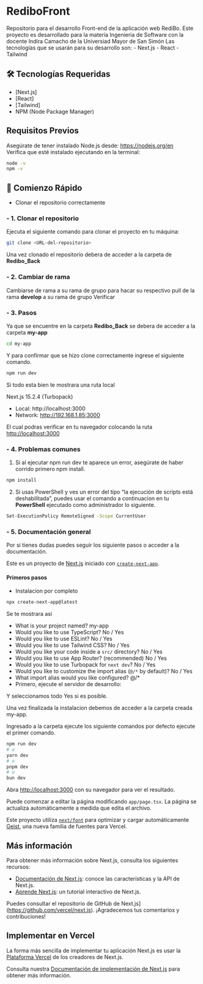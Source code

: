# RediboFront

Repositorio para el desarrollo Front-end de la aplicación web RediBo. Este proyecto es desarrollado para la materia Ingenieria de Software con la docente Indira Camacho de la Universiad Mayor de San Simón
Las tecnologías que se usarán para su desarrollo son:
    - Next.js
    - React
    - Tailwind

## 🛠 Tecnologías Requeridas
- [Next.js]
- [React]
- [Tailwind]
- NPM (Node Package Manager)

## Requisitos Previos
Asegúrate de tener instalado Node.js desde: <https://nodejs.org/en>  
Verifica que esté instalado ejecutando en la terminal:

```bash
node -v
npm -v
```

## 🚀 Comienzo Rápido
- Clonar el repositorio correctamente

### - 1. Clonar el repositorio

Ejecuta el siguiente comando para clonar el proyecto en tu máquina:

```bash
git clone <URL-del-repositorio>
```
Una vez clonado el repositorio debera de acceder a la carpeta de **Redibo_Back**

### - 2. Cambiar de rama

Cambiarse de rama a su rama de grupo para hacar su respectivo pull de la rama **develop** a su rama de grupo
Verificar

### - 3. Pasos

Ya que se encuentre en la carpeta **Redibo_Back** se debera de acceder a la carpeta **my-app**

```bash
cd my-app
```
Y para confirmar que se hizo clone correctamente ingrese el siguiente comando.

```bash
npm run dev
```

Si todo esta bien te mostrara una ruta local

Next.js 15.2.4 (Turbopack)
   - Local:   http://localhost:3000
   - Network: http://192.168.1.85:3000

El cual podras verificar en tu navegador colocando la ruta <http://localhost:3000>

### - 4. Problemas comunes

1. Si al ejecutar npm run dev te aparece un error, asegúrate de haber corrido primero npm install.

```bash
npm install
```
2. Si usas PowerShell y ves un error del tipo “la ejecución de scripts está deshabilitada”, puedes usar el comando a continuacion en tu **PowerShell** ejecutado como administrador lo siguiente.

```bash
Set-ExecutionPolicy RemoteSigned -Scope CurrentUser
```

### - 5. Documentación general

Por si tienes dudas puedes seguir los siguiente pasos o acceder a la documentación.

Este es un proyecto de [Next.js](https://nextjs.org) iniciado con [`create-next-app`](https://nextjs.org/docs/app/api-reference/cli/create-next-app).

#### Primeros pasos

- Instalacion por completo 

```bash
npx create-next-app@latest
```
Se te mostrara asi

- What is your project named? my-app
- Would you like to use TypeScript? No / Yes
- Would you like to use ESLint? No / Yes
- Would you like to use Tailwind CSS? No / Yes
- Would you like your code inside a `src/` directory? No / Yes
- Would you like to use App Router? (recommended) No / Yes
- Would you like to use Turbopack for `next dev`?  No / Yes
- Would you like to customize the import alias (`@/*` by default)? No / Yes
- What import alias would you like configured? @/*
- Primero, ejecute el servidor de desarrollo:

Y seleccionamos todo Yes si es posible.

Una vez finalizada la instalacion debemos de acceder a la carpeta creada my-app.

Ingresado a la carpeta ejecute los siguiente comandos por defecto ejecute el primer comando.

```bash
npm run dev
# o
yarn dev
# o
pnpm dev
# o
bun dev
```

Abra [http://localhost:3000](http://localhost:3000) con su navegador para ver el resultado.

Puede comenzar a editar la página modificando `app/page.tsx`. La página se actualiza automáticamente a medida que edita el archivo.

Este proyecto utiliza [`next/font`](https://nextjs.org/docs/app/building-your-application/optimizing/fonts) para optimizar y cargar automáticamente [Geist](https://vercel.com/font), una nueva familia de fuentes para Vercel.

## Más información

Para obtener más información sobre Next.js, consulta los siguientes recursos:

- [Documentación de Next.js](https://nextjs.org/docs): conoce las características y la API de Next.js.
- [Aprende Next.js](https://nextjs.org/learn): un tutorial interactivo de Next.js.

Puedes consultar el repositorio de GitHub de Next.js](https://github.com/vercel/next.js). ¡Agradecemos tus comentarios y contribuciones!

## Implementar en Vercel

La forma más sencilla de implementar tu aplicación Next.js es usar la [Plataforma Vercel](https://vercel.com/new?utm_medium=default-template&filter=next.js&utm_source=create-next-app&utm_campaign=create-next-app-readme) de los creadores de Next.js.

Consulta nuestra [Documentación de implementación de Next.js](https://nextjs.org/docs/app/building-your-application/deploying) para obtener más información.